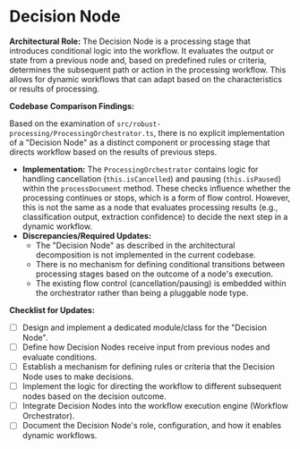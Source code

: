 # Decision Node

**Architectural Role:** The Decision Node is a processing stage that introduces conditional logic into the workflow. It evaluates the output or state from a previous node and, based on predefined rules or criteria, determines the subsequent path or action in the processing workflow. This allows for dynamic workflows that can adapt based on the characteristics or results of processing.

**Codebase Comparison Findings:**

Based on the examination of `src/robust-processing/ProcessingOrchestrator.ts`, there is no explicit implementation of a "Decision Node" as a distinct component or processing stage that directs workflow based on the results of previous steps.

*   **Implementation:** The `ProcessingOrchestrator` contains logic for handling cancellation (`this.isCancelled`) and pausing (`this.isPaused`) within the `processDocument` method. These checks influence whether the processing continues or stops, which is a form of flow control. However, this is not the same as a node that evaluates processing results (e.g., classification output, extraction confidence) to decide the next step in a dynamic workflow.
*   **Discrepancies/Required Updates:**
    *   The "Decision Node" as described in the architectural decomposition is not implemented in the current codebase.
    *   There is no mechanism for defining conditional transitions between processing stages based on the outcome of a node's execution.
    *   The existing flow control (cancellation/pausing) is embedded within the orchestrator rather than being a pluggable node type.

**Checklist for Updates:**

*   [ ] Design and implement a dedicated module/class for the "Decision Node".
*   [ ] Define how Decision Nodes receive input from previous nodes and evaluate conditions.
*   [ ] Establish a mechanism for defining rules or criteria that the Decision Node uses to make decisions.
*   [ ] Implement the logic for directing the workflow to different subsequent nodes based on the decision outcome.
*   [ ] Integrate Decision Nodes into the workflow execution engine (Workflow Orchestrator).
*   [ ] Document the Decision Node's role, configuration, and how it enables dynamic workflows.